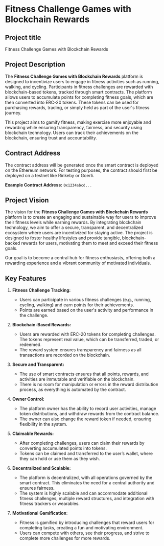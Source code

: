 # Fitness Challenge Games with Blockchain Rewards

## Project title
Fitness Challenge Games with Blockchain Rewards

## Project Description
The **Fitness Challenge Games with Blockchain Rewards** platform is designed to incentivize users to engage in fitness activities such as running, walking, and cycling. Participants in fitness challenges are rewarded with blockchain-based tokens, tracked through smart contracts. The platform allows users to accumulate points for completing fitness goals, which are then converted into ERC-20 tokens. These tokens can be used for purchasing rewards, trading, or simply held as part of the user's fitness journey.

This project aims to gamify fitness, making exercise more enjoyable and rewarding while ensuring transparency, fairness, and security using blockchain technology. Users can track their achievements on the blockchain, ensuring trust and accountability.

## Contract Address
The contract address will be generated once the smart contract is deployed on the Ethereum network. For testing purposes, the contract should first be deployed on a testnet like Rinkeby or Goerli.

**Example Contract Address:**
`0x1234abcd...`

## Project Vision
The vision for the **Fitness Challenge Games with Blockchain Rewards** platform is to create an engaging and sustainable way for users to improve their fitness levels while earning rewards. By integrating blockchain technology, we aim to offer a secure, transparent, and decentralized ecosystem where users are incentivized for staying active. The project is designed to foster healthy lifestyles and provide tangible, blockchain-backed rewards for users, motivating them to meet and exceed their fitness goals.

Our goal is to become a central hub for fitness enthusiasts, offering both a rewarding experience and a vibrant community of motivated individuals.

## Key Features

1. **Fitness Challenge Tracking:**
   - Users can participate in various fitness challenges (e.g., running, cycling, walking) and earn points for their achievements.
   - Points are earned based on the user's activity and performance in the challenge.

2. **Blockchain-Based Rewards:**
   - Users are rewarded with ERC-20 tokens for completing challenges. The tokens represent real value, which can be transferred, traded, or redeemed.
   - The reward system ensures transparency and fairness as all transactions are recorded on the blockchain.

3. **Secure and Transparent:**
   - The use of smart contracts ensures that all points, rewards, and activities are immutable and verifiable on the blockchain.
   - There is no room for manipulation or errors in the reward distribution process, as everything is automated by the contract.

4. **Owner Control:**
   - The platform owner has the ability to record user activities, manage token distributions, and withdraw rewards from the contract balance.
   - The owner can also change the reward token if needed, ensuring flexibility in the system.

5. **Claimable Rewards:**
   - After completing challenges, users can claim their rewards by converting accumulated points into tokens.
   - Tokens can be claimed and transferred to the user’s wallet, where they can hold or use them as they wish.

6. **Decentralized and Scalable:**
   - The platform is decentralized, with all operations governed by the smart contract. This eliminates the need for a central authority and ensures fairness.
   - The system is highly scalable and can accommodate additional fitness challenges, multiple reward structures, and integration with fitness trackers or wearables.

7. **Motivational Gamification:**
   - Fitness is gamified by introducing challenges that reward users for completing tasks, creating a fun and motivating environment.
   - Users can compete with others, see their progress, and strive to complete more challenges for more rewards.

